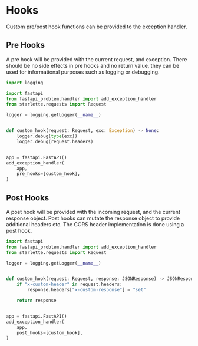# Hooks

Custom pre/post hook functions can be provided to the exception handler.

## Pre Hooks

A pre hook will be provided with the current request, and exception. There
should be no side effects in pre hooks and no return value, they can be used
for informational purposes such as logging or debugging.

```python
import logging

import fastapi
from fastapi_problem.handler import add_exception_handler
from starlette.requests import Request

logger = logging.getLogger(__name__)


def custom_hook(request: Request, exc: Exception) -> None:
    logger.debug(type(exc))
    logger.debug(request.headers)


app = fastapi.FastAPI()
add_exception_handler(
    app,
    pre_hooks=[custom_hook],
)
```

## Post Hooks

A post hook will be provided with the incoming request, and the current
response object. Post hooks can mutate the response object to provide
additional headers etc. The CORS header implementation is done using a post
hook.

```python
import fastapi
from fastapi_problem.handler import add_exception_handler
from starlette.requests import Request

logger = logging.getLogger(__name__)


def custom_hook(request: Request, response: JSONResponse) -> JSONResponse:
    if "x-custom-header" in request.headers:
        response.headers["x-custom-response"] = "set"

    return response


app = fastapi.FastAPI()
add_exception_handler(
    app,
    post_hooks=[custom_hook],
)
```
